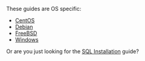 These guides are OS specific:
* [CentOS](Install-on-Centos)
* [Debian](Install_on-Debian)
* [FreeBSD](Install-on-FreeBSD)
* [Windows](Install-on-Windows)

Or are you just looking for the [SQL Installation](Install_SQL) guide?